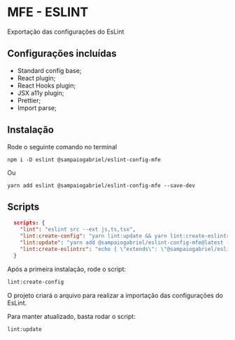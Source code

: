 # MFE - ESLINT

Exportação das configurações do EsLint

## Configurações incluídas

- Standard config base;
- React plugin;
- React Hooks plugin;
- JSX a11y plugin;
- Prettier;
- Import parse;

## Instalação

Rode o seguinte comando no terminal
```
npm i -D eslint @sampaiogabriel/eslint-config-mfe
```
Ou
```
yarn add eslint @sampaiogabriel/eslint-config-mfe --save-dev
```

## Scripts 

```json
  scripts: {
    "lint": "eslint src --ext js,ts,tsx",
    "lint:create-config": "yarn lint:update && yarn lint:create-eslintrc",
    "lint:update": "yarn add @sampaiogabriel/eslint-config-mfe@latest --dev",
    "lint:create-eslintrc": "echo { \"extends\": \"@sampaiogabriel/eslint-config-mfe\" } > temp_eslintrc.json && move /Y temp_eslintrc.json .eslintrc.json"
  }
```

Após a primeira instalação, rode o script:

```bash
lint:create-config
```

O projeto criará o arquivo para realizar a importação das configurações do EsLint.

Para manter atualizado, basta rodar o script:
```bash
lint:update
```
